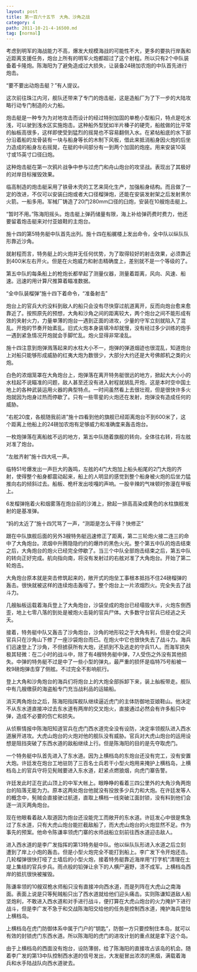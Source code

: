 ```yaml
---
layout: post
title: 第一百六十五节　大角、沙角之战
category: 4
path: 2011-10-21-4-16500.md
tag: [normal]
---
```


考虑到明军的海战能力不高，爆发大规模海战的可能性不大，更多的要执行岸轰和近距离支援任务，炮台上所有的明军火炮都超过了这个射程。所以只有2个中队装备着卡隆炮。陈海阳为了避免造成过大损失，让装备24磅加农炮的中队首先进行炮击。

“要不要出动炮击艇？”有人提议。

这次前往珠江内河，舰队还带来了专门的炮击艇，这是造船厂为了下一步的大陆攻略行动专门制造的火力船。

炮击艇是一种专为为对地攻击而设计的经过特别加固的单桅小型船只，特点是吃水浅，可以驶到浅水区实施炮击。这种船外型犹如半片榛子的硬壳，船舷做的比平常的舢板高很多，这样即使受到猛烈的摇晃也不容易翻侧入水。在紧帖船底的水下部分沿着船的龙骨装有一块与船身等长的木制下风板，借此来抵消船身因火炮的后坐力造成的船身左右摇晃，在艇的中间部分有一到两个加固的炮座。用来安装10英寸或15英寸口径臼炮。

这种炮击艇在第一次鸦片战争中参与过虎门和舟山炮台的攻坚战。表现出了其极好的对岸目标摧毁效果。

临高制造的炮击艇采用了铁骨木壳的工艺来简化生产，加强船身结构。而且做了一定的改进，不仅可以安装臼炮或者大口径榴弹炮，还能在安装发射架之后发射黑尔火箭。一船多用。军械厂铸造了20门280mm口径的臼炮，安装在10艘炮击艇上。

“暂时不用。”陈海阳摇头。炮击艇上弹药储量有限，海上补给弹药费时费力，他还要留着炮击艇来对付亚娘鞋的主炮台。

施十四的第5特务艇中队首先出列。施十四在船艉楼上发出命令，全中队以纵队队形靠近沙角。

就射程而言，特务艇上的火炮并无任何优势，为了取得较好的射击效果，必须靠近到400米左右开火。但是在火炮威力和射击精确度上，差别就不是一个等级的了。

第五中队的每条船上的枪炮长都举起了测量仪器，测量着距离，风向、风速、船速。迅速的用计算尺推算着瞄准数据。

“全中队装榴弹”施十四下着命令，“准备射击”

炮台上的官兵大约没料到敌人的船只会没有尽快穿过航道离开，反而向炮台愈来愈靠近了。按照原先的预想，大角和沙角之间的距离较大，两个炮台之间不能形成有效的夹射火力，力量单薄的炮台一遇到正面的进攻，少量的守军立刻就陷入了混乱。开炮的节奏开始紊乱。旧式火炮本身装填冷却就慢，没有经过多少训练的炮手一遇到紧急情况开炮就会手脚忙乱。炮火显得非常凌乱。

施十四注意到炮弹溅落起来的水柱大小不一，炮弹的弹道烟迹也很混乱，知道炮台上对船只能够形成威胁的红夷大炮为数很少，大部分大约还是大号佛郎机之类的火炮。

白色的浓烟笼罩在大角炮台上，炮弹落在离开特务艇很远的地方，掀起大大小小的水柱起不说瞄准的问题，敌人甚至还没有进入射程就胡乱开炮，这是本时空中国土地上的各种武装运用火器的典型特点。一时间虽然看上去很壮观，但是很快许多火炮就因为炮身过热而停歇了。只有一些零星的火炮还在发射，炮弹没有造成任何的威胁。

“右舵20度，各舰随我前进”施十四看到他的旗舰已经距离炮台不到600米了，这个距离上他船上的24磅加农炮有足够威力和准确度来轰击炮台。

一枚炮弹落在离船舷不远的地方，第五中队随着旗舰的转向，全体往右转，将左舷对准了炮台。

“左舷齐射”施十四大吼一声。

临特51号爆发出一声巨大的轰鸣，左舷的4门大炮加上船头船尾的2门大炮的齐射，使得整个船身都震动起来，船上的人明显的感觉到整个船身被火炮的后坐力猛推向右的倾斜过去。船板、桅杆发出吱嘎的声响。一股辛辣的气味顿时弥漫在甲板上。

6发榴弹拖着火和烟雾落在炮台前的沙滩上，掀起一排高高染成黄色的水柱旗舰发射的是基准弹。

“妈的太近了”施十四咒骂了一声，“测距是怎么干得？快修正”

跟在中队旗舰后面的另外3艘特务艇迅速修正了距离，第二三轮炮火接二连三的命中了大角炮台。浓烟中升腾隐隐约约的爆炸的黑色火光。整个第五中队的炮击结束之后，大角炮台的炮火已经完全停歇了。当三个中队全部炮击结束之后，第五中队的转向正好完成。航向指向南，将没有发射过的右舷对准了大角炮台。开始了第二轮炮击。

大角炮台原本就是突击修筑起来的，敞开式的炮垒工事根本抵挡不住24磅榴弹的轰击。很快就被这样的连续炮击轰哑了。整个炮台上一片浓烟烈火。完全失去了战斗力。

几艘舢板运载着海兵登上了大角炮台，沙袋垒成的炮台已经塌毁大半，火炮东倒西歪，地上七零八落的到处是被炮火击毙的官兵尸体。大多数守台官兵已经逃之夭夭。

接着，特务艇中队又轰击了沙角炮台，沙角的地形较之于大角有利，但是仓促之间官兵只在沙角山下修了一座沙袋炮台而已。在炮火中它也很快失去了战斗力。海兵们迅速登上了沙角，不但掳获所有大炮，还抓到不及逃走的守兵11人。而海军损失极其轻微：在二小时的战斗中，除了有4艘特务艇中弹，7人受伤之外没有其他损失。中弹的特务艇不过是中了一些小型的弹丸，最严重的损怀是临特75号船被一枚9磅炮弹击穿了侧舷。不过完全不影响航行。

登上大角和沙角炮台的海兵们将炮台上的大炮全部拆卸下来，装上舢板带走。舰队中有几艘缴获的海盗船专门充当战利品的运输船。

消灭两角炮台之后，陈海阳指挥舰队继续逼近虎门的主体防御地亚娘鞋山。他决定不从东水道直接冲过去东水道有两岸的交叉炮火，直接通过必然会有许多船只中弹，造成不必要的伤亡和损失。

从侦察情报中陈海阳知道官兵在虎门西水道完全没有设防，决定率领舰队进入西水道展开进攻。大虎山炮台的火炮对他的舰队没有威胁。官兵对大虎山炮台的运用设想是阻挡突破了东西水道的敌船继续上行。但是陈海阳的目的是先夺取虎门。

一个特务艇中队首先进入了东水道。因为上横档岛的东炮台还没有完工，没有安置大炮。许廷发在炮台工地驻防了三百名士兵若干小型火炮用来掩护上横档岛，上横档岛上的官兵守将见髡贼要进入东水道，赶紧点燃狼烟，向虎门寨告警。

许廷发此时正在武山顶上的中军大帐上。眼睁睁的看着三四公里外的大角沙角两炮台的陷落无能为力。原本这两处炮台他就没有投放多少兵力和大炮。在许廷发等人的概念中，髡贼会直接驶过航道，直取上横档一线突破江面封锁，没有料到他们会逐一消灭两角炮台。

现在他眼看着敌人取道因为炮台还没能完工而敞开的东水道。许廷发心中很是焦急过了东水道，只有大虎山炮台能拦截敌船了，而大虎山炮台的火炮显然不足。作为事先的预案。他命令陈谦率领虎门寨的水师战船立刻前往西水道迎击敌人。

进入西水道的是李广发指挥的第13特务艇中队。他以纵队队形进入水道之后立刻遭到了岸上小炮的轰击。但是小型火炮完全不能打到船上。李广发下令开炮还击。几轮榴弹很快打哑了土墙后的小型火炮，接着特务艇靠近海岸用“打字机”清理在土堤上集结的官兵步兵。雨点般的铅弹让余下的人横尸遍野，溃不成军。上横档岛西岸的抵抗很快被摧毁。

陈谦率领的10艘双桅水师船只没有直接冲向西水道，而是列阵在大虎山之南海面。表面上说是只等髡贼船只出了西水道就给他们迎头痛击。实则陈谦知道敌人船坚炮利，不敢进入西水道和对手进行战斗，便打算在大虎山炮台的火力掩护下进行战斗，但是李广发不急于和交战陈海阳交给他的任务是控制西水道，掩护海兵登陆上横档岛。

上横档岛在虎门防御体系中属于门户的“钥匙”，防御一方只要控制住本岛，就可以有效的封锁虎门东西水道。所以陈海阳的虎门的进攻计划的重点就是拿下这个岛。

由于上横档岛的西面没有炮台，设防薄弱，给了陈海阳的直接攻占该岛的机会。随着李广发的第13中队控制西水道的信号发出，大发艇冒出浓浓的黑烟，满载着海兵和水手陆战队向西水道驶去。
